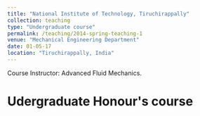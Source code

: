 ```yaml
---
title: "National Institute of Technology, Tiruchirappally"
collection: teaching
type: "Undergraduate course"
permalink: /teaching/2014-spring-teaching-1
venue: "Mechanical Engineering Department"
date: 01-05-17
location: "Tiruchirappally, India"
---
```


Course Instructor: Advanced Fluid Mechanics.

Udergraduate Honour's course
======

